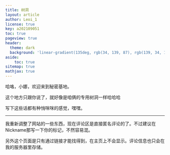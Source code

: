 ```yaml
---
title: 树洞
layout: article
author: Leoi_1
license: true
key: a202109051
toc: true
pageview: true
header:
  theme: dark
  background: 'linear-gradient(135deg, rgb(34, 139, 87), rgb(139, 34, 139))'
aside:
    toc: true
sitemap: true
mathjax: true
---
```

哈咯，小娜，欢迎来到秘密基地。

这个地方只跟你说了，就好像是咱俩的专用树洞一样哈哈哈

写下这些话都有种悄咪咪的感觉，嘿嘿。

_________________________________________________

我重新调整了网站的一些东西，现在评论区是直接匿名评论的了。不过建议在Nickname那写一下你的标记，不然容易混。

另外这个页面是只有通过链接才能找得到，在主页上不会显示。评论信息也只会在我的服务器里存储。


